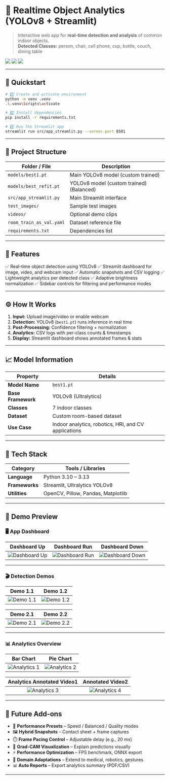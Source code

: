# 🧠 Realtime Object Analytics (YOLOv8 + Streamlit)

> Interactive web app for **real-time detection and analysis** of common indoor objects.  
> **Detected Classes:** person, chair, cell phone, cup, bottle, couch, dining table  

<p align="left">
  <img src="https://img.shields.io/badge/python-3.10–3.13-blue" />
  <img src="https://img.shields.io/badge/ultralytics-8.3.217-orange" />
  <img src="https://img.shields.io/badge/streamlit-app-red" />
</p>

---

## 🚀 Quickstart

```bash
# 1️⃣ Create and activate environment
python -m venv .venv
.\.venv\Scripts\activate

# 2️⃣ Install dependencies
pip install -r requirements.txt

# 3️⃣ Run the Streamlit app
streamlit run src/app_streamlit.py --server.port 8501
````

---

## 📁 Project Structure

| Folder / File            | Description                        |
| ------------------------ | ---------------------------------- |
| `models/best1.pt`        | Main YOLOv8 model (custom trained) |
| `models/best_refit.pt`    | YOLOv8 model (custom trained)(Balanced) |
| `src/app_streamlit.py`   | Main Streamlit interface           |
| `test_images/`           | Sample test images                 |
| `videos/`                | Optional demo clips                |
| `room_train_as_val.yaml` | Dataset reference file             |
| `requirements.txt`       | Dependencies list                  |

---

## 🧩 Features

✅ Real-time object detection using YOLOv8
✅ Streamlit dashboard for image, video, and webcam input
✅ Automatic snapshots and CSV logging
✅ Lightweight analytics per detected class
✅ Adaptive brightness normalization
✅ Sidebar controls for filtering and performance modes

---

## ⚙️ How It Works

1. **Input:** Upload image/video or enable webcam
2. **Detection:** YOLOv8 (`best1.pt`) runs inference in real time
3. **Post-Processing:** Confidence filtering + normalization
4. **Analytics:** CSV logs with per-class counts & timestamps
5. **Display:** Streamlit dashboard shows annotated frames & stats

---

## 📈 Model Information

| Property           | Details                                              |
| ------------------ | ---------------------------------------------------- |
| **Model Name**     | `best1.pt`                                           |
| **Base Framework** | YOLOv8 (Ultralytics)                                 |
| **Classes**        | 7 indoor classes                                     |
| **Dataset**        | Custom room-based dataset                            |
| **Use Case**       | Indoor analytics, robotics, HRI, and CV applications |

---

## 🧰 Tech Stack

| Category       | Tools / Libraries                  |
| -------------- | ---------------------------------- |
| **Language**   | Python 3.10 – 3.13                 |
| **Frameworks** | Streamlit, Ultralytics YOLOv8      |
| **Utilities**  | OpenCV, Pillow, Pandas, Matplotlib |

---

## 📸 Demo Preview

### 🖥️ App Dashboard

|               Dashboard Up               |                Dashboard Run               |                Dashboard Down                |
| :--------------------------------------: | :----------------------------------------: | :------------------------------------------: |
| ![Dashboard Up](images/dashboard_up.png) | ![Dashboard Run](images/dashboard_run.png) | ![Dashboard Down](images/dashboard_down.png) |

---

### 🎬 Detection Demos

|             Demo 1.1            |             Demo 1.2            |
| :-----------------------------: | :-----------------------------: |
| ![Demo 1.1](images/demo1_1.png) | ![Demo 1.2](images/demo1_2.png) |

|             Demo 2.1            |             Demo 2.2            |
| :-----------------------------: | :-----------------------------: |
| ![Demo 2.1](images/demo2_1.png) | ![Demo 2.2](images/demo2_2.png) |

---

### 📊 Analytics Overview

|                  Bar Chart                  |                  Pie Chart                  |
| :-----------------------------------------: | :-----------------------------------------: |
| ![Analytics 1](images/demo1_analytics1.png) | ![Analytics 2](images/demo1_analytics2.png) |

|               Analytics Annotated Video1               |               Annotated Video2              |
| :-----------------------------------------: | :-----------------------------------------: |
| ![Analytics 3](images/demo1_analytics3.png) | ![Analytics 4](images/demo1_analytics4.png) |

---

## 🌟 Future Add-ons

* 🔧 **Performance Presets** – Speed / Balanced / Quality modes
* 🖼️ **Hybrid Snapshots** – Contact sheet + frame captures
* ⏱️ **Frame Pacing Control** – Adjustable delay (e.g., 20 ms)
* 🧠 **Grad-CAM Visualization** – Explain predictions visually
* ⚡ **Performance Optimization** – FPS benchmark, ONNX export
* 🤖 **Domain Adaptations** – Extend to medical, robotics, gestures
* 📊 **Auto Reports** – Export analytics summary (PDF/CSV)

---

